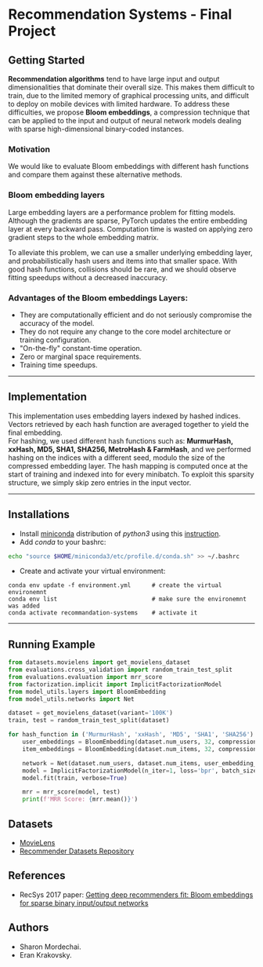 # Recommendation Systems -  Final Project

## Getting Started
**Recommendation algorithms** tend to have large input and output dimensionalities that dominate their overall size.
This makes them difficult to train, due to the limited memory of graphical processing units, and difficult to deploy on mobile devices with limited hardware.
To address these difficulties, we propose **Bloom embeddings**, a compression technique that can be applied to the input and output of neural network models dealing with sparse high-dimensional binary-coded instances.
 
### Motivation
We would like to evaluate Bloom embeddings with different hash functions and compare them against these alternative methods.

### Bloom embedding layers
Large embedding layers are a performance problem for fitting models. Although the gradients are sparse, PyTorch updates the entire embedding layer at every backward pass. Computation time is wasted on applying zero gradient steps to the whole embedding matrix.

To alleviate this problem, we can use a smaller underlying embedding layer, and probabilistically hash users and items into that smaller space. With good hash functions, collisions should be rare, and we should observe fitting speedups without a decreased inaccuracy.

### Advantages of the Bloom embeddings Layers:
* They are computationally efficient and do not seriously compromise the accuracy of the model.
* They do not require any change to the core model architecture or training configuration.
* "On-the-fly" constant-time operation.
* Zero or marginal space requirements.
* Training time speedups.

---
## Implementation
This implementation uses embedding layers indexed by hashed indices. Vectors retrieved by each hash function are averaged together to yield the final embedding. \
For hashing, we used different hash functions such as: **MurmurHash, xxHash, MD5, SHA1, SHA256, MetroHash & FarmHash**, and we performed hashing on the indices with a different seed, modulo the size of the compressed embedding layer. The hash mapping is computed once at the start of training and indexed into for every minibatch.
To exploit this sparsity structure, we simply skip zero entries in the input vector.

---
## Installations
* Install [miniconda](https://conda.io/miniconda.html) distribution of _python3_ using this [instruction](https://docs.conda.io/projects/conda/en/latest/user-guide/install/index.html).
* Add _conda_ to your bashrc:

```bash
echo "source $HOME/miniconda3/etc/profile.d/conda.sh" >> ~/.bashrc
```
* Create and activate your virtual environment:
```
conda env update -f environment.yml      # create the virtual environemnt
conda env list                           # make sure the environemnt was added
conda activate recommandation-systems    # activate it
```
---
## Running Example
```python
from datasets.movielens import get_movielens_dataset
from evaluations.cross_validation import random_train_test_split
from evaluations.evaluation import mrr_score
from factorization.implicit import ImplicitFactorizationModel
from model_utils.layers import BloomEmbedding
from model_utils.networks import Net

dataset = get_movielens_dataset(variant='100K')
train, test = random_train_test_split(dataset)

for hash_function in ('MurmurHash', 'xxHash', 'MD5', 'SHA1', 'SHA256'):
    user_embeddings = BloomEmbedding(dataset.num_users, 32, compression_ratio=0.4, num_hash_functions=2, hash_function=hash_function)
    item_embeddings = BloomEmbedding(dataset.num_items, 32, compression_ratio=0.4, num_hash_functions=2, hash_function=hash_function)

    network = Net(dataset.num_users, dataset.num_items, user_embedding_layer=user_embeddings, item_embedding_layer=item_embeddings)
    model = ImplicitFactorizationModel(n_iter=1, loss='bpr', batch_size=1024, learning_rate=1e-2, l2=1e-6, representation=network, use_cuda=False)
    model.fit(train, verbose=True)

    mrr = mrr_score(model, test)
    print(f'MRR Score: {mrr.mean()}')
```

## Datasets
* [MovieLens](https://paperswithcode.com/dataset/movielens)
* [Recommender Datasets Repository](https://github.com/sharon12312/recommender-datasets)

## References
* RecSys 2017 paper: [Getting deep recommenders fit: Bloom embeddings for sparse binary input/output networks](https://arxiv.org/abs/1706.03993)

## Authors
* Sharon Mordechai.
* Eran Krakovsky.
